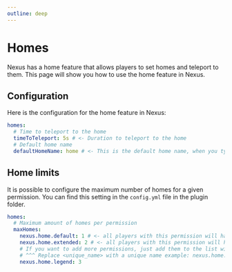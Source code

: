 ```yaml
---
outline: deep
---
```


# Homes

Nexus has a home feature that allows players to set homes and teleport to them. This page will show you how to use the home feature in Nexus.

## Configuration

Here is the configuration for the home feature in Nexus:

```yaml
homes:
  # Time to teleport to the home
  timeToTeleport: 5s # <- Duration to teleport to the home
  # Default home name
  defaultHomeName: home # <- This is the default home name, when you typing /sethome without argument
```

## Home limits

It is possible to configure the maximum number of homes for a given permission. You can find this setting in the `config.yml` file in the plugin folder.

```yaml
homes:
  # Maximum amount of homes per permission
  maxHomes:
    nexus.home.default: 1 # <- all players with this permission will have 1 limit home
    nexus.home.extended: 2 # <- all players with this permission will have 2 limit home
    # If you want to add more permissions, just add them to the list with nexus.home.<unique_name>
    # ^^^ Replace <unique_name> with a unique name example: nexus.home.legend
    nexus.home.legend: 3
```
